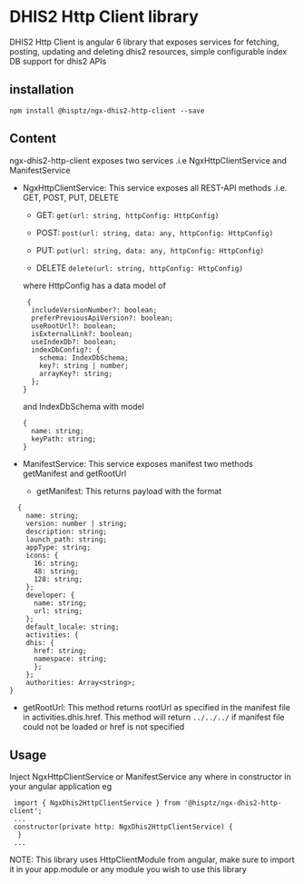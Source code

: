 # DHIS2 Http Client library

DHIS2 Http Client is angular 6 library that exposes services for fetching, posting, updating and deleting dhis2 resources, simple configurable index DB support for dhis2 APIs

## installation

`npm install @hisptz/ngx-dhis2-http-client --save`

## Content

ngx-dhis2-http-client exposes two services .i.e NgxHttpClientService and ManifestService

- NgxHttpClientService: This service exposes all REST-API methods .i.e. GET, POST, PUT, DELETE

  - GET: `get(url: string, httpConfig: HttpConfig)`

  - POST: `post(url: string, data: any, httpConfig: HttpConfig)`

  - PUT: `put(url: string, data: any, httpConfig: HttpConfig)`

  - DELETE `delete(url: string, httpConfig: HttpConfig)`

  where HttpConfig has a data model of

  ```
   {
    includeVersionNumber?: boolean;
    preferPreviousApiVersion?: boolean;
    useRootUrl?: boolean;
    isExternalLink?: boolean;
    useIndexDb?: boolean;
    indexDbConfig?: {
      schema: IndexDbSchema;
      key?: string | number;
      arrayKey?: string;
    };
  }
  ```

  and IndexDbSchema with model

  ```
  {
    name: string;
    keyPath: string;
  }
  ```

- ManifestService: This service exposes manifest two methods getManifest and getRootUrl
  - getManifest: This returns payload with the format

```
  {
    name: string;
    version: number | string;
    description: string;
    launch_path: string;
    appType: string;
    icons: {
      16: string;
      48: string;
      128: string;
    };
    developer: {
      name: string;
      url: string;
    };
    default_locale: string;
    activities: {
    dhis: {
      href: string;
      namespace: string;
      };
    };
    authorities: Array<string>;
}
```

- getRootUrl: This method returns rootUrl as specified in the manifest file in activities.dhis.href. This method will return `../../../` if manifest file could not be loaded or href is not specified

## Usage

Inject NgxHttpClientService or ManifestService any where in constructor in your angular application eg

```
 import { NgxDhis2HttpClientService } from '@hisptz/ngx-dhis2-http-client';
 ...
 constructor(private http: NgxDhis2HttpClientService) {
  }
 ...
```

NOTE: This library uses HttpClientModule from angular, make sure to import it in your app.module or any module you wish to use this library
